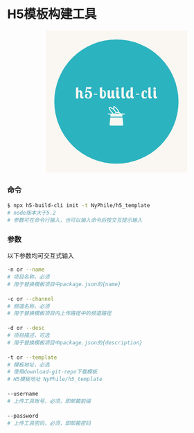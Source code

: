 # H5模板构建工具

<p align="center">
  <img src="https://raw.githubusercontent.com/NyPhile/h5-build-cli/master/assets/logo.png">
</p>

### 命令

```bash
$ npx h5-build-cli init -t NyPhile/h5_template
# node版本大于5.2
# 参数可在命令行输入，也可以输入命令后按交互提示输入
```

### 参数

以下参数均可交互式输入

```bash
-n or --name
# 项目名称，必须
# 用于替换模板项目中package.json的{name}

-c or --channel
# 频道名称，必须
# 用于替换模板项目内上传路径中的频道路径

-d or --desc
# 项目描述，可选
# 用于替换模板项目中package.json的{description}

-t or --template
# 模板地址，必选
# 使用download-git-repo下载模板
# H5模板地址 NyPhile/h5_template

--username
# 上传工具账号，必须，即邮箱前缀

--password
# 上传工具密码，必须，即邮箱密码
```